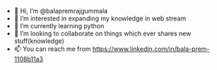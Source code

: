 - 👋 Hi, I’m @balapremrajgummala
- 👀 I’m interested in expanding my knowledge in web stream
- 🌱 I’m currently learning python
- 💞️ I’m looking to collaborate on things which ever shares new stuff(knowledge)
- 📫 You can reach me from https://www.linkedin.com/in/bala-prem-1108b11a3

<!---
balapremrajgummala/balapremrajgummala is a ✨ special ✨ repository because its `README.md` (this file) appears on your GitHub profile.
You can click the Preview link to take a look at your changes.
--->
